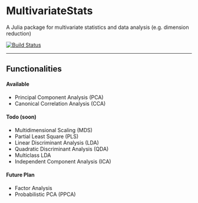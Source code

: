 # MultivariateStats

A Julia package for multivariate statistics and data analysis (e.g. dimension reduction)

[![Build Status](https://travis-ci.org/lindahua/MultivariateStats.jl.svg?branch=master)](https://travis-ci.org/lindahua/MultivariateStats.jl)

-------

## Functionalities

#### Available

- Principal Component Analysis (PCA)
- Canonical Correlation Analysis (CCA)

#### Todo (soon)

- Multidimensional Scaling (MDS)
- Partial Least Square (PLS)
- Linear Discriminant Analysis (LDA)
- Quadratic Discriminant Analysis (QDA)
- Multiclass LDA
- Independent Component Analysis (ICA)

#### Future Plan

- Factor Analysis 
- Probabilistic PCA (PPCA)
